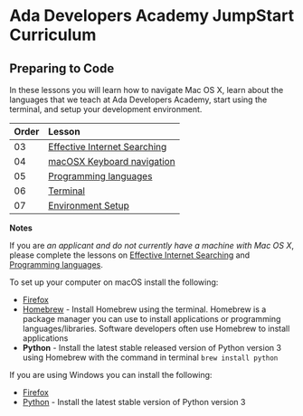 # Ada Developers Academy JumpStart Curriculum

## Preparing to Code

In these lessons you will learn how to navigate Mac OS X, learn about the languages that we teach at Ada Developers Academy, start using the terminal, and setup your development environment.

| Order | Lesson                                                |
| :---- | :---------------------------------------------------- |
| 03    | [Effective Internet Searching](./internet-searching/) |
| 04    | [macOSX Keyboard navigation](./keyboard-navigation/)  |
| 05    | [Programming languages](./ada-languages)              |
| 06    | [Terminal](./terminal/)                               |
| 07    | [Environment Setup](./environment-setup/)             |

**Notes**

If you are *an applicant and do not currently have a machine with Mac OS X*, please complete the lessons on [Effective Internet Searching](./internet-searching/) and [Programming languages](./ada-languages). 

To set up your computer on macOS install the following:

* [Firefox](https://www.mozilla.org/en-US/firefox/new/)
* [Homebrew](https://brew.sh/) - Install Homebrew using the terminal.  Homebrew is a package manager you can use to install applications or programming languages/libraries.  Software developers often use Homebrew to install applications
* **Python** - Install the latest stable released version of Python version 3 using Homebrew with the command in terminal `brew install python`

If you are using Windows you can install the following:
* [Firefox](https://www.mozilla.org/en-US/firefox/new/)
* [Python](https://docs.python.org/3/using/windows.html) - Install the latest stable version of Python version 3
